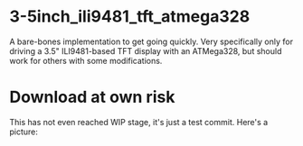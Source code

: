 # 3-5inch_ili9481_tft_atmega328
A bare-bones implementation to get going quickly. Very specifically only for driving a 3.5" ILI9481-based TFT display with an ATMega328, but should work for others with some modifications.

# Download at own risk
This has not even reached WIP stage, it's just a test commit.
Here's a picture:

